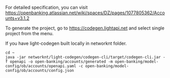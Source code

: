 For detailed specification, you can visit https://openbanking.atlassian.net/wiki/spaces/DZ/pages/1077805362/Accounts+v3.1.2

To generate the project, go to https://codegen.lightapi.net and select single project from the menu. 

If you have light-codegen built locally in networknt folder. 

```
cd ~
java -jar networknt/light-codegen/codegen-cli/target/codegen-cli.jar -f openapi -o open-banking/accounts/generated -m open-banking/model-config/ob/accounts/openapi.yaml -c open-banking/model-config/ob/accounts/config.json
```

